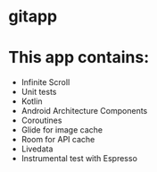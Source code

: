 # gitapp
# This app contains:
 - Infinite Scroll
 - Unit tests
 - Kotlin
 - Android Architecture Components 
 - Coroutines
 - Glide for image cache
 - Room for API cache
 - Livedata
 - Instrumental test with Espresso

